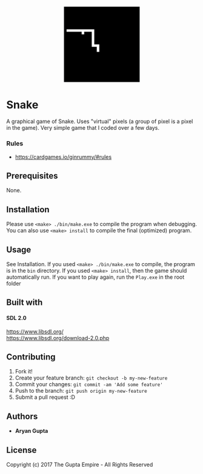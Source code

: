 <p align="center">
  <img src="res/icon.png" alt="Drawing" width="200"/>
</p>


# Snake #
A graphical game of Snake. Uses "virtual" pixels (a group of pixel is a pixel in the game). Very simple game that I coded over a few days. 



### Rules ###
* https://cardgames.io/ginrummy/#rules



## Prerequisites ##
None.



## Installation ##
Please use `<make> ./bin/make.exe` to compile the program when debugging. <br>
You can also use `<make> install` to compile the final (optimized) program.



## Usage ##
See Installation. If you used `<make> ./bin/make.exe` to compile, the program is
in the `bin` directory. If you used `<make> install`, then the game should automatically
run. If you want to play again, run the `Play.exe` in the root folder



## Built with ##
#### SDL 2.0 ####
https://www.libsdl.org/  
https://www.libsdl.org/download-2.0.php



## Contributing ##
1. Fork it!
2. Create your feature branch: `git checkout -b my-new-feature`
3. Commit your changes: `git commit -am 'Add some feature'`
4. Push to the branch: `git push origin my-new-feature`
5. Submit a pull request :D



## Authors ##
* **Aryan Gupta**


## License ##
Copyright (c) 2017 The Gupta Empire - All Rights Reserved

